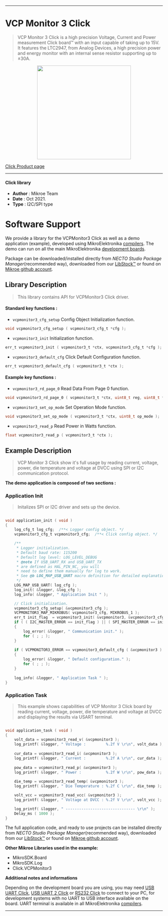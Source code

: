 
---
# VCP Monitor 3 Click

> VCP Monitor 3 Click is a high precision Voltage, Current and Power measurement Click board™ with an input capable of taking up to 15V. It features the LTC2947, from Analog Devices, a high precision power and energy monitor with an internal sense resistor supporting up to ±30A.

<p align="center">
  <img src="https://download.mikroe.com/images/click_for_ide/vcpmonitor3_click.png" height=300px>
</p>

[Click Product page](https://www.mikroe.com/vcp-monitor-3-click)

---


#### Click library

- **Author**        : Mikroe Team
- **Date**          : Oct 2021.
- **Type**          : I2C/SPI type


# Software Support

We provide a library for the VCPMonitor3 Click
as well as a demo application (example), developed using MikroElektronika
[compilers](https://www.mikroe.com/necto-studio).
The demo can run on all the main MikroElektronika [development boards](https://www.mikroe.com/development-boards).

Package can be downloaded/installed directly from *NECTO Studio Package Manager*(recommended way), downloaded from our [LibStock&trade;](https://libstock.mikroe.com) or found on [Mikroe github account](https://github.com/MikroElektronika/mikrosdk_click_v2/tree/master/clicks).

## Library Description

> This library contains API for VCPMonitor3 Click driver.

#### Standard key functions :

- `vcpmonitor3_cfg_setup` Config Object Initialization function.
```c
void vcpmonitor3_cfg_setup ( vcpmonitor3_cfg_t *cfg );
```

- `vcpmonitor3_init` Initialization function.
```c
err_t vcpmonitor3_init ( vcpmonitor3_t *ctx, vcpmonitor3_cfg_t *cfg );
```

- `vcpmonitor3_default_cfg` Click Default Configuration function.
```c
err_t vcpmonitor3_default_cfg ( vcpmonitor3_t *ctx );
```

#### Example key functions :

- `vcpmonitor3_rd_page_0` Read Data From Page 0 function.
```c
void vcpmonitor3_rd_page_0 ( vcpmonitor3_t *ctx, uint8_t reg, uint8_t *rd_data, uint8_t n_bytes );
```

- `vcpmonitor3_set_op_mode` Set Operation Mode function.
```c
void vcpmonitor3_set_op_mode ( vcpmonitor3_t *ctx, uint8_t op_mode );
```

- `vcpmonitor3_read_p` Read Power in Watts function.
```c
float vcpmonitor3_read_p ( vcpmonitor3_t *ctx );
```

## Example Description

> VCP Monitor 3 Click show it's full usage by reading current, voltage, power, die temperature and voltage at DVCC using SPI or I2C communication protocol.

**The demo application is composed of two sections :**

### Application Init

> Initalizes SPI or I2C driver and sets up the device.

```c

void application_init ( void )
{
    log_cfg_t log_cfg;  /**< Logger config object. */
    vcpmonitor3_cfg_t vcpmonitor3_cfg;  /**< Click config object. */

    /** 
     * Logger initialization.
     * Default baud rate: 115200
     * Default log level: LOG_LEVEL_DEBUG
     * @note If USB_UART_RX and USB_UART_TX 
     * are defined as HAL_PIN_NC, you will 
     * need to define them manually for log to work. 
     * See @b LOG_MAP_USB_UART macro definition for detailed explanation.
     */
    LOG_MAP_USB_UART( log_cfg );
    log_init( &logger, &log_cfg );
    log_info( &logger, " Application Init " );

    // Click initialization.
    vcpmonitor3_cfg_setup( &vcpmonitor3_cfg );
    VCPMONITOR3_MAP_MIKROBUS( vcpmonitor3_cfg, MIKROBUS_1 );
    err_t init_flag  = vcpmonitor3_init( &vcpmonitor3, &vcpmonitor3_cfg );
    if ( ( I2C_MASTER_ERROR == init_flag ) || ( SPI_MASTER_ERROR == init_flag ) )
    {
        log_error( &logger, " Communication init." );
        for ( ; ; );
    }
    
    if ( VCPMONITOR3_ERROR == vcpmonitor3_default_cfg ( &vcpmonitor3 ) )
    {
        log_error( &logger, " Default configuration." );
        for ( ; ; );
    }
    
    log_info( &logger, " Application Task " );
}

```

### Application Task

> This example shows capabilities of VCP Monitor 3 Click board by reading current, voltage, power, die temperature and 
> voltage at DVCC and displaying the results via USART terminal.

```c

void application_task ( void )
{
    volt_data = vcpmonitor3_read_v( &vcpmonitor3 );
    log_printf( &logger, " Voltage :         %.2f V \r\n", volt_data );
    
    cur_data = vcpmonitor3_read_i( &vcpmonitor3 );
    log_printf( &logger, " Current :         %.2f A \r\n", cur_data );
    
    pow_data = vcpmonitor3_read_p( &vcpmonitor3 );
    log_printf( &logger, " Power :           %.2f W \r\n", pow_data );
   
    die_temp = vcpmonitor3_read_temp( &vcpmonitor3 );
    log_printf( &logger, " Die Temperature : %.2f C \r\n", die_temp );

    volt_vcc = vcpmonitor3_read_vcc( &vcpmonitor3 );
    log_printf( &logger, " Voltage at DVCC : %.2f V \r\n", volt_vcc );

    log_printf( &logger, " ------------------------------- \r\n" );
    Delay_ms ( 1000 );
}

```

The full application code, and ready to use projects can be installed directly from *NECTO Studio Package Manager*(recommended way), downloaded from our [LibStock&trade;](https://libstock.mikroe.com) or found on [Mikroe github account](https://github.com/MikroElektronika/mikrosdk_click_v2/tree/master/clicks).

**Other Mikroe Libraries used in the example:**

- MikroSDK.Board
- MikroSDK.Log
- Click.VCPMonitor3

**Additional notes and informations**

Depending on the development board you are using, you may need
[USB UART Click](https://www.mikroe.com/usb-uart-click),
[USB UART 2 Click](https://www.mikroe.com/usb-uart-2-click) or
[RS232 Click](https://www.mikroe.com/rs232-click) to connect to your PC, for
development systems with no UART to USB interface available on the board. UART
terminal is available in all MikroElektronika
[compilers](https://shop.mikroe.com/compilers).

---
